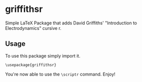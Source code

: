 # griffithsr
Simple LaTeX Package that adds David Griffiths' "Introduction to Electrodynamics" cursive r.

## Usage

To use this package simply import it.

```
\usepackage{griffithsr}
```

You're now able to use the `\scriptr` command. Enjoy!
